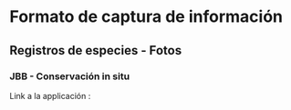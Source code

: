 # Formato de captura de información
## Registros de especies - Fotos
### JBB - Conservación in situ

Link a la applicación : 